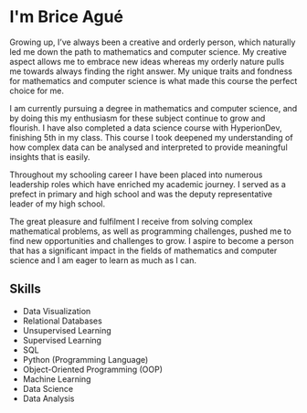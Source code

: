 # I'm Brice Agué

Growing up, I’ve always been a creative and orderly person, which naturally led me down the path to mathematics and computer science. My creative aspect allows me to embrace new ideas whereas my orderly nature pulls me towards always finding the right answer. My unique traits and fondness for mathematics and computer science is what made this course the perfect choice for me. 

I am currently pursuing a degree in mathematics and computer science, and by doing this my enthusiasm for these subject continue to grow and flourish. I have also completed a data science course with HyperionDev, finishing 5th in my class. This course I took deepened my understanding of how complex data can be analysed and interpreted to provide meaningful insights that is easily.

Throughout my schooling career I have been placed into numerous leadership roles which have enriched my academic journey. I served as a prefect in primary and high school and was the deputy representative leader of my high school. 

The great pleasure and fulfilment I receive from solving complex mathematical problems, as well as programming challenges, pushed me to find new opportunities and challenges to grow. I aspire to become a person that has a significant impact in the fields of mathematics and computer science and I am eager to learn as much as I can.

## Skills
* Data Visualization
* Relational Databases
* Unsupervised Learning
* Supervised Learning
* SQL
* Python (Programming Language)
* Object-Oriented Programming (OOP)
* Machine Learning
* Data Science
* Data Analysis
